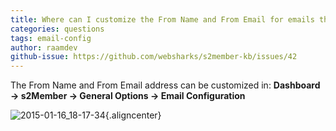 ```yaml
---
title: Where can I customize the From Name and From Email for emails that s2Member sends?
categories: questions
tags: email-config
author: raamdev
github-issue: https://github.com/websharks/s2member-kb/issues/42
---
```


The From Name and From Email address can be customized in:
**Dashboard → s2Member → General Options → Email Configuration**

![2015-01-16_18-17-34](https://cloud.githubusercontent.com/assets/53005/5785976/0678f740-9dac-11e4-9d7d-5739bf77dfbf.png){.aligncenter}
